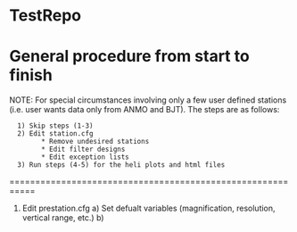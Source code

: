 TestRepo
========
General procedure from start to finish
===========================================================

NOTE: For special circumstances involving only a few
      user defined stations (i.e. user wants data only 
      from ANMO and BJT). The steps are as follows:
      
      1) Skip steps (1-3)
      2) Edit station.cfg
            * Remove undesired stations
            * Edit filter designs
            * Edit exception lists
      3) Run steps (4-5) for the heli plots and html files
===========================================================

1) Edit prestation.cfg
      a) Set defualt variables (magnification, resolution, 
         vertical range, etc.)
      b) 


